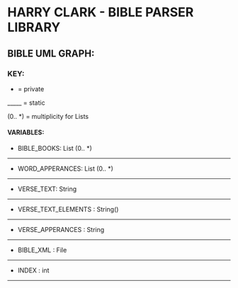 # HARRY CLARK - BIBLE PARSER LIBRARY

## BIBLE UML GRAPH:

### KEY:

- = private

_____ = static

(0.. *) = multiplicity for Lists

#### VARIABLES:

- BIBLE_BOOKS: List<Book> (0.. *)
____________________________

- WORD_APPERANCES: List<String> (0.. *)
_________________________________

- VERSE_TEXT: String
_________________________

- VERSE_TEXT_ELEMENTS : String()
_________________________________

- VERSE_APPERANCES : String
___________________________

- BIBLE_XML : File
_______________________

- INDEX : int
_____________
